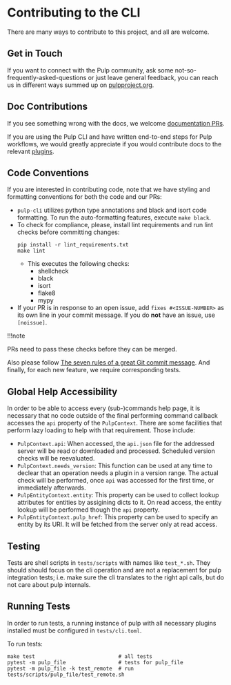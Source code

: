 # Contributing to the CLI

There are many ways to contribute to this project, and all are welcome.

## Get in Touch

If you want to connect with the Pulp community, ask some not-so-frequently-asked-questions or just leave general feedback, you can reach us in different ways summed up on [pulpproject.org](https://pulpproject.org/get_involved/).


## Doc Contributions

If you see something wrong with the docs, we welcome [documentation PRs](https://github.com/pulp/pulp-cli).

If you are using the Pulp CLI and have written end-to-end steps for Pulp workflows, we would greatly appreciate if you would contribute docs to the relevant [plugins](https://docs.pulpproject.org/pulpcore/plugins/index.html).


## Code Conventions

If you are interested in contributing code, note that we have styling and formatting
conventions for both the code and our PRs:
* `pulp-cli` utilizes python type annotations and black and isort code formatting.
  To run the auto-formatting features, execute `make black`.
* To check for compliance, please, install lint requirements and run lint checks before committing changes:
  ```
  pip install -r lint_requirements.txt
  make lint
  ```
  * This executes the following checks:
    * shellcheck
    * black
    * isort
    * flake8
    * mypy
* If your PR is in response to an open issue, add `fixes #<ISSUE-NUMBER>` as its own line
in your commit message. If you do **not** have an issue, use `[noissue]`.

!!!note

   PRs need to pass these checks before they can be merged.

Also please follow [The seven rules of a great Git commit message](https://chris.beams.io/posts/git-commit/).
And finally, for each new feature, we require corresponding tests.

## Global Help Accessibility

In order to be able to access every (sub-)commands help page,
it is necessary that no code outside of the final performing command callback accesses the `api` property of the `PulpContext`.
There are some facilities that perform lazy loading to help with that requirement.
Those include:

  - `PulpContext.api`: When accessed, the `api.json` file for the addressed server will be read or downloaded and processed.
    Scheduled version checks will be reevaluated.
  - `PulpContext.needs_version`: This function can be used at any time to declear that an operation needs a plugin in a version range.
    The actual check will be performed, once `api` was accessed for the first time, or immediately afterwards.
  - `PulpEntityContext.entity`: This property can be used to collect lookup attributes for entities by assigining dicts to it.
    On read access, the entity lookup will be performed though the `api` property.
  - `PulpEntityContext.pulp_href`: This property can be used to specify an entity by its URI.
    It will be fetched from the server only at read access.

## Testing

Tests are shell scripts in `tests/scripts` with names like `test_*.sh`.
They should should focus on the cli operation and are not a replacement for pulp integration tests;
i.e. make sure the cli translates to the right api calls, but do not care about pulp internals.

## Running Tests

In order to run tests, a running instance of pulp with all necessary plugins installed must be
configured in `tests/cli.toml`.

To run tests:

```
make test                           # all tests
pytest -m pulp_file                 # tests for pulp_file
pytest -m pulp_file -k test_remote  # run tests/scripts/pulp_file/test_remote.sh
```
